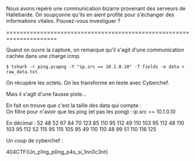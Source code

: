 Nous avons repéré une communication bizarre provenant des serveurs de Hallebarde. On soupçonne qu'ils en aient profité pour s'échanger des informations vitales. Pouvez-vous investiguer ?

=====================================================================

Quand on ouvre la capture, on remarque qu'il s'agit d'une communication cachée dans une charge icmp.

`$ tshark -r ping.pcapng -Y "ip.src == 10.1.0.10" -T fields -e data > raw_data.txt`

On récupère les octets. On les transforme en texte avec Cyberchef.

Mais il s'agit d'une fausse piste...

En fait on trouve que c'est la taille des data qui compte :\
On filtre pour n'avoir que les ping (et pas les pong) : ip.src == 10.1.0.10

En décimal : 52 48 52 67 84 70 123 85 110 95 112 49 110 103 95 112 48 110 103 95 112 52 115 95 115 105 95 49 110 110 48 99 51 110 116 125

Un coup de cyberchef :

404CTF{Un_p1ng_p0ng_p4s_si_1nn0c3nt}
